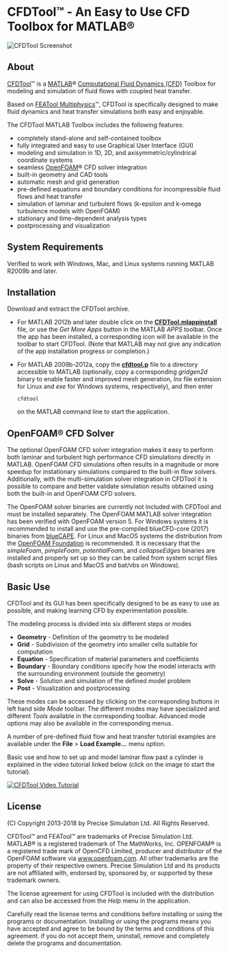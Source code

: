 CFDTool™ - An Easy to Use CFD Toolbox for MATLAB®
=================================================

![CFDTool Screenshot](https://raw.githubusercontent.com/precisesimulation/cfdtool/master/cfdtool-screenshot.png)


About
-----

[CFDTool](https://www.cfdtool.com)™ is a
[MATLAB](https://www.mathworks.com/products/matlab.html)®
[Computational Fluid Dynamics (CFD)](https://en.wikipedia.org/wiki/Computational_fluid_dynamics)
Toolbox for modeling and simulation of fluid flows
with coupled heat transfer.

Based on [FEATool Multiphysics](https://www.featool.com)™, CFDTool is
specifically designed to make fluid dynamics and heat transfer
simulations both easy and enjoyable.

The CFDTool MATLAB Toolbox includes the following features:

- completely stand-alone and self-contained toolbox
- fully integrated and easy to use Graphical User Interface (GUI)
- modeling and simulation in 1D, 2D, and axisymmetric/cylindrical coordinate systems
- seamless [OpenFOAM](https://www.openfoam.com)® CFD solver integration
- built-in geometry and CAD tools
- automatic mesh and grid generation
- pre-defined equations and boundary conditions for incompressible fluid flows and heat transfer
- simulation of laminar and turbulent flows (k-epsilon and k-omega turbulence models with OpenFOAM)
- stationary and time-dependent analysis types
- postprocessing and visualization


System Requirements
-------------------

Verified to work with Windows, Mac, and Linux systems running MATLAB
R2009b and later.


Installation
------------

Download and extract the CFDTool archive.

- For MATLAB 2012b and later double click on the
  **[CFDTool.mlappinstall](https://github.com/precisesimulation/cfdtool/blob/master/CFDTool.mlappinstall?raw=true)** file, or use the _Get More Apps_ button in
  the MATLAB _APPS_ toolbar. Once the app has been installed, a
  corresponding icon will be available in the toolbar to start
  CFDTool. (Note that MATLAB may not give any indication of the app
  installation progress or completion.)

- For MATLAB 2009b-2012a, copy the **[cfdtool.p](https://github.com/precisesimulation/cfdtool/blob/master/cfdtool.p?raw=true)** file to a
  directory accessible to MATLAB (optionally, copy a corresponding
  _gridgen2d_ binary to enable faster and improved mesh generation,
  _lnx_ file extension for Linux and _exe_ for Windows systems,
  respectively), and then enter

      cfdtool

  on the MATLAB command line to start the application.


OpenFOAM® CFD Solver
--------------------

The optional OpenFOAM CFD solver integration makes it easy to perform
both laminar and turbulent high performance CFD simulations directly
in MATLAB. OpenFOAM CFD simulations often results in a magnitude or
more speedup for instationary simulations compared to the built-in
flow solvers. Additionally, with the multi-simulation solver
integration in CFDTool it is possible to compare and better validate
simulation results obtained using both the built-in and OpenFOAM CFD
solvers.

The OpenFOAM solver binaries are currently not included with CFDTool
and must be installed separately. The OpenFOAM MATLAB solver
integration has been verified with OpenFOAM version 5. For Windows
systems it is recommended to install and use the pre-compiled
blueCFD-core (2017) binaries from
[blueCAPE](http://bluecfd.github.io/Core). For Linux and MacOS systems
the distribution from the
[OpenFOAM Foundation](https://openfoam.org/download) is
recommended. It is necessary that the _simpleFoam_, _pimpleFoam_,
_potentialFoam_, and _collapseEdges_ binaries are installed and
properly set up so they can be called from system script files (bash
scripts on Linux and MacOS and bat/vbs on Windows).


Basic Use
---------

CFDTool and its GUI has been specifically designed to be as easy to
use as possible, and making learning CFD by experimentation possible.

The modeling process is divided into six different steps or modes

- **Geometry** - Definition of the geometry to be modeled
- **Grid** - Subdivision of the geometry into smaller cells suitable
  for computation
- **Equation** - Specification of material parameters and coefficients
- **Boundary** - Boundary conditions specify how the model interacts
  with the surrounding environment (outside the geometry)
- **Solve** - Solution and simulation of the defined model problem
- **Post** - Visualization and postprocessing

These modes can be accessed by clicking on the corresponding buttons
in left hand side _Mode_ toolbar. The different modes may have
specialized and different _Tools_ available in the corresponding
toolbar. Advanced mode options may also be available in the
corresponding menus.

A number of pre-defined fluid flow and heat transfer tutorial examples
are available under the **File** > **Load Example...** menu option.

Basic use and how to set up and model laminar flow past a cylinder is
explained in the video tutorial linked below (click on the image to
start the tutorial).

[![CFDTool Video Tutorial](https://img.youtube.com/vi/ZnnXl7ryBMI/0.jpg)](https://www.youtube.com/watch?v=ZnnXl7ryBMI)


License
-------

(C) Copyright 2013-2018 by Precise Simulation Ltd.
All Rights Reserved.

CFDTool™ and FEATool™ are trademarks of Precise Simulation
Ltd. MATLAB® is a registered trademark of The MathWorks, Inc.
OPENFOAM® is a registered trade mark of OpenCFD Limited, producer and
distributor of the OpenFOAM software via www.openfoam.com. All other
trademarks are the property of their respective owners. Precise
Simulation Ltd and its products are not affiliated with, endorsed by,
sponsored by, or supported by these trademark owners.

The license agreement for using CFDTool is included with the
distribution and can also be accessed from the _Help_ menu in the
application.

Carefully read the license terms and conditions before installing or
using the programs or documentation. Installing or using the programs
means you have accepted and agree to be bound by the terms and
conditions of this agreement. if you do not accept them, uninstall,
remove and completely delete the programs and documentation.

